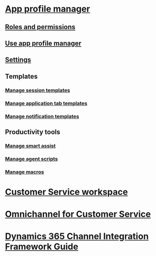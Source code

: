 # [App profile manager](overview.md)
## [Roles and permissions](security-roles.md)
## [Use app profile manager](app-profile-manager.md)
## [Settings](settings.md)

## Templates
### [Manage session templates](session-templates.md)
### [Manage application tab templates](application-tab-templates.md)
### [Manage notification templates](notification-templates.md)
## Productivity tools
### [Manage smart assist](smart-assist.md)
### [Manage agent scripts](agent-scripts.md)
### [Manage macros](macros.md)

# [Customer Service workspace](../customer-service/csw-overview.md)
# [Omnichannel for Customer Service](../omnichannel/omnichannel-customer-service-guide.md)
# [Dynamics 365 Channel Integration Framework Guide](../customer-service/channel-integration-framework/channel-integration-framework)